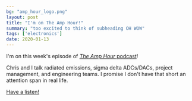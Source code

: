 ```yaml
---
bg: "amp_hour_logo.png"
layout: post
title: "I'm on The Amp Hour!"
summary: "too excited to think of subheading OH WOW"
tags: ['electronics']
date: 2020-01-13
---
```


I'm on this week's episode of [_The Amp Hour_ podcast](https://theamphour.com/)! 

Chris and I talk radiated emissions, sigma delta ADCs/DACs, project management, and engineering teams. I promise I don't have that short an attention span in real life. 

[Have a listen!](https://theamphour.com/474-an-interview-with-nash-reilly/)